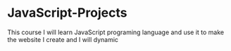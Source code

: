 # JavaScript-Projects
This course I will learn JavaScript programing language and use it to make the website I create and I will dynamic 
